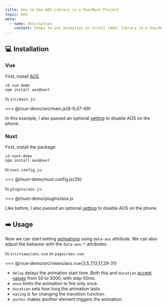 ```yaml
---
title: How to Use AOS Library in a Vue/Nuxt Project
topic: AOS
meta:
  - name: description
    content: Steps to use Animation on Scroll (AOS) library in a Vue/Nuxt project.
---
```


## :computer: Installation

### Vue

First, install [AOS](https://www.npmjs.com/package/aos).

```bash{2}
cd vue-demo
npm install aos@next
```

In `src/main.js`:

<<< @/vue-demo/src/main.js{8-9,47-49}

In this example, I also passed an optional [setting](https://www.npmjs.com/package/aos#1-initialize-aos) to disable AOS on the phone.

### Nuxt

First, install the package.

```bash{2}
cd nuxt-demo
npm install aos@next
```

In `nuxt.config.js`:

<<< @/nuxt-demo/nuxt.config.js{29}

In `plugins/aos.js`:

<<< @/nuxt-demo/plugins/aos.js

Like before, I also passed an optional [setting](https://www.npmjs.com/package/aos#1-initialize-aos) to disable AOS on the phone.

## :arrow_right: Usage

Now we can start setting [animations](https://www.npmjs.com/package/aos#animations) using `data-aos` attribute. We can also adjust the behavior with the `data-aos-*` attributes.

In `src/views/aos.vue` or `pages/aos.vue`:

<<< @/vue-demo/src/views/aos.vue{3,5,7,13,17,29-31}

- `delay` delays the animation start time. Both this and `duration` [accept values](https://www.npmjs.com/package/aos#setting-duration-delay) from 50 to 3000, with step 50ms.
- `once` limits the animation to fire only once.
- `duration` sets how long the animation lasts.
- `easing` is for changing the transition function.
- `anchor` makes another element triggers the animation.
